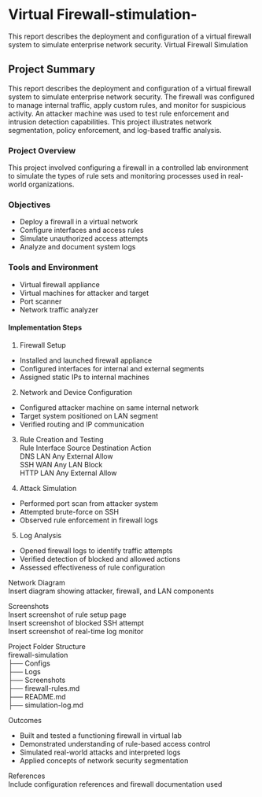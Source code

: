 # Virtual Firewall-stimulation-
This report describes the deployment and configuration of a virtual firewall system to simulate enterprise network security. 
Virtual Firewall Simulation

## Project Summary  
This report describes the deployment and configuration of a virtual firewall system to simulate enterprise network security. The firewall was configured to manage internal traffic, apply custom rules, and monitor for suspicious activity. An attacker machine was used to test rule enforcement and intrusion detection capabilities. This project illustrates network segmentation, policy enforcement, and log-based traffic analysis.

### Project Overview  
This project involved configuring a firewall in a controlled lab environment to simulate the types of rule sets and monitoring processes used in real-world organizations.

### Objectives  
- Deploy a firewall in a virtual network  
- Configure interfaces and access rules  
- Simulate unauthorized access attempts  
- Analyze and document system logs

### Tools and Environment  
- Virtual firewall appliance  
- Virtual machines for attacker and target  
- Port scanner  
- Network traffic analyzer

#### Implementation Steps  

1. Firewall Setup  
- Installed and launched firewall appliance  
- Configured interfaces for internal and external segments  
- Assigned static IPs to internal machines

2. Network and Device Configuration  
- Configured attacker machine on same internal network  
- Target system positioned on LAN segment  
- Verified routing and IP communication

3. Rule Creation and Testing  
Rule         Interface    Source    Destination    Action  
DNS          LAN          Any       External       Allow  
SSH          WAN          Any       LAN            Block  
HTTP         LAN          Any       External       Allow

4. Attack Simulation  
- Performed port scan from attacker system  
- Attempted brute-force on SSH  
- Observed rule enforcement in firewall logs

5. Log Analysis  
- Opened firewall logs to identify traffic attempts  
- Verified detection of blocked and allowed actions  
- Assessed effectiveness of rule configuration

Network Diagram  
Insert diagram showing attacker, firewall, and LAN components

Screenshots  
Insert screenshot of rule setup page  
Insert screenshot of blocked SSH attempt  
Insert screenshot of real-time log monitor

Project Folder Structure  
firewall-simulation  
├── Configs  
├── Logs  
├── Screenshots  
├── firewall-rules.md  
├── README.md  
├── simulation-log.md

Outcomes  
- Built and tested a functioning firewall in virtual lab  
- Demonstrated understanding of rule-based access control  
- Simulated real-world attacks and interpreted logs  
- Applied concepts of network security segmentation

References  
Include configuration references and firewall documentation used
